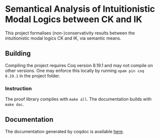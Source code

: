 # Semantical Analysis of Intuitionistic Modal Logics between CK and IK

This project formalises (non-)conservativity results between the intuitionistic modal logics CK and IK, via semantic means.

## Building
Compiling the project requires Coq version 8.19.1 and may not compile on other versions. One may enforce this locally by running
`opam pin coq 8.19.1` in the project folder.

### Instruction

The proof library compiles with `make all`.
The documentation builds with `make doc`.

## Documentation

The documentation generated by coqdoc is available [here](https://anonymous.4open.science/w/CK-54D5/toc.html).

